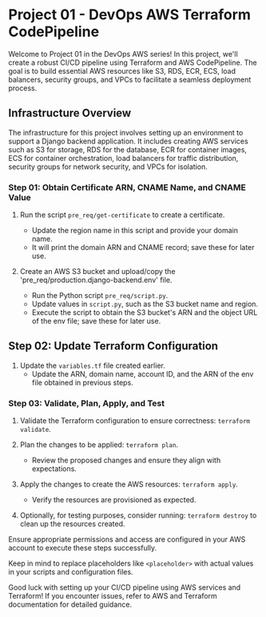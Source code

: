 # Project 01 - DevOps AWS Terraform CodePipeline

Welcome to Project 01 in the DevOps AWS series! In this project, we'll create a robust CI/CD pipeline using Terraform and AWS CodePipeline. The goal is to build essential AWS resources like S3, RDS, ECR, ECS, load balancers, security groups, and VPCs to facilitate a seamless deployment process.

## Infrastructure Overview
The infrastructure for this project involves setting up an environment to support a Django backend application. It includes creating AWS services such as S3 for storage, RDS for the database, ECR for container images, ECS for container orchestration, load balancers for traffic distribution, security groups for network security, and VPCs for isolation.

### Step 01: Obtain Certificate ARN, CNAME Name, and CNAME Value

1. Run the script `pre_req/get-certificate` to create a certificate.
    - Update the region name in this script and provide your domain name.
    - It will print the domain ARN and CNAME record; save these for later use.
  
2. Create an AWS S3 bucket and upload/copy the 'pre_req/production.django-backend.env' file.
    - Run the Python script `pre_req/script.py`.
    - Update values in `script.py`, such as the S3 bucket name and region.
    - Execute the script to obtain the S3 bucket's ARN and the object URL of the env file; save these for later use.

## Step 02: Update Terraform Configuration

1. Update the `variables.tf` file created earlier.
    - Update the ARN, domain name, account ID, and the ARN of the env file obtained in previous steps.

### Step 03: Validate, Plan, Apply, and Test

1. Validate the Terraform configuration to ensure correctness: `terraform validate`.
2. Plan the changes to be applied: `terraform plan`.
    - Review the proposed changes and ensure they align with expectations.
3. Apply the changes to create the AWS resources: `terraform apply`.
    - Verify the resources are provisioned as expected.

4. Optionally, for testing purposes, consider running: `terraform destroy` to clean up the resources created.

Ensure appropriate permissions and access are configured in your AWS account to execute these steps successfully.

Keep in mind to replace placeholders like `<placeholder>` with actual values in your scripts and configuration files.

Good luck with setting up your CI/CD pipeline using AWS services and Terraform! If you encounter issues, refer to AWS and Terraform documentation for detailed guidance.

